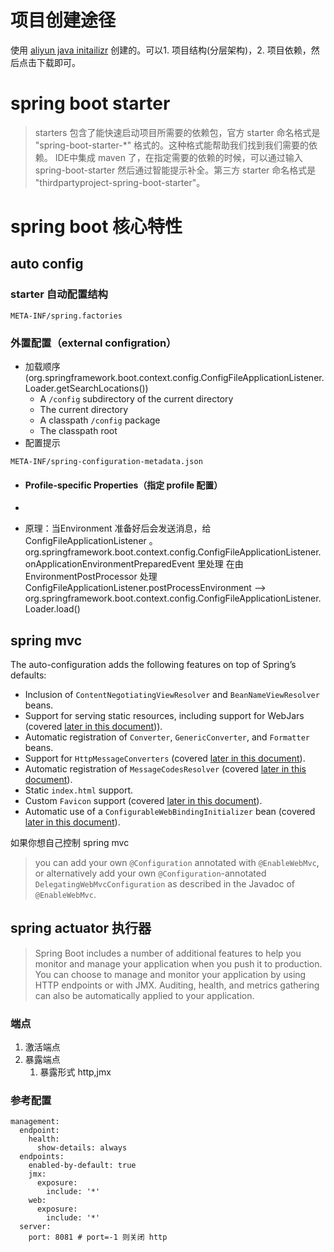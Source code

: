 # 项目创建途径
使用 [aliyun java initailizr](https://start.aliyun.com/) 创建的。可以1. 项目结构(分层架构)，2. 项目依赖，然后点击下载即可。

# spring boot starter
> starters 包含了能快速启动项目所需要的依赖包，官方 starter 命名格式是 "spring-boot-starter-*" 格式的。这种格式能帮助我们找到我们需要的依赖。
> IDE中集成 maven 了，在指定需要的依赖的时候，可以通过输入 spring-boot-starter 然后通过智能提示补全。第三方 starter 命名格式是 "thirdpartyproject-spring-boot-starter"。

# spring boot 核心特性
## auto config
### starter 自动配置结构
``` 
META-INF/spring.factories
```

### 外置配置（external configration）
- 加载顺序 (org.springframework.boot.context.config.ConfigFileApplicationListener.Loader.getSearchLocations())
  - A `/config` subdirectory of the current directory
  - The current directory
  - A classpath `/config` package
  - The classpath root
- 配置提示
``` 
META-INF/spring-configuration-metadata.json
```

- #### Profile-specific Properties（指定 profile 配置）

- 
- 原理：当Environment 准备好后会发送消息，给 ConfigFileApplicationListener 。 org.springframework.boot.context.config.ConfigFileApplicationListener.onApplicationEnvironmentPreparedEvent 里处理
在由 EnvironmentPostProcessor 处理 ConfigFileApplicationListener.postProcessEnvironment --> org.springframework.boot.context.config.ConfigFileApplicationListener.Loader.load()

## spring mvc  

The auto-configuration adds the following features on top of Spring’s defaults:

- Inclusion of `ContentNegotiatingViewResolver` and `BeanNameViewResolver` beans.
- Support for serving static resources, including support for WebJars (covered [later in this document](https://docs.spring.io/spring-boot/docs/2.3.1.RELEASE/reference/htmlsingle/#boot-features-spring-mvc-static-content))).
- Automatic registration of `Converter`, `GenericConverter`, and `Formatter` beans.
- Support for `HttpMessageConverters` (covered [later in this document](https://docs.spring.io/spring-boot/docs/2.3.1.RELEASE/reference/htmlsingle/#boot-features-spring-mvc-message-converters)).
- Automatic registration of `MessageCodesResolver` (covered [later in this document](https://docs.spring.io/spring-boot/docs/2.3.1.RELEASE/reference/htmlsingle/#boot-features-spring-message-codes)).
- Static `index.html` support.
- Custom `Favicon` support (covered [later in this document](https://docs.spring.io/spring-boot/docs/2.3.1.RELEASE/reference/htmlsingle/#boot-features-spring-mvc-favicon)).
- Automatic use of a `ConfigurableWebBindingInitializer` bean (covered [later in this document](https://docs.spring.io/spring-boot/docs/2.3.1.RELEASE/reference/htmlsingle/#boot-features-spring-mvc-web-binding-initializer)).

如果你想自己控制 spring mvc 

> you can add your own `@Configuration` annotated with `@EnableWebMvc`, or alternatively add your own `@Configuration`-annotated `DelegatingWebMvcConfiguration` as described in the Javadoc of `@EnableWebMvc`.



## spring actuator 执行器

> Spring Boot includes a number of additional features to help you monitor and manage your application when you push it to production. You can choose to manage and monitor your application by using HTTP endpoints or with JMX. Auditing, health, and metrics gathering can also be automatically applied to your application.

### 端点

1. 激活端点
2. 暴露端点
   1. 暴露形式 http,jmx

### 参考配置

```
management:
  endpoint:
    health:
      show-details: always
  endpoints:
    enabled-by-default: true
    jmx:
      exposure:
        include: '*'
    web:
      exposure:
        include: '*'
  server:
    port: 8081 # port=-1 则关闭 http
```



